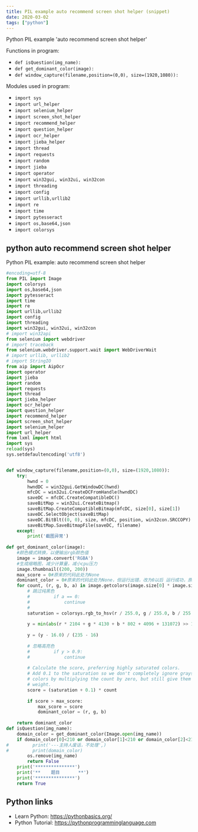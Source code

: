 ```yaml
---
title: PIL example auto recommend screen shot helper (snippet)
date: 2020-03-02
tags: ["python"]
---
```

Python PIL example 'auto recommend screen shot helper'

Functions in program: 
* `def isQuestion(img_name):`
* `def get_dominant_color(image):`
* `def window_capture(filename,position=(0,0), size=(1920,1080)):`

Modules used in program: 
* `import sys`
* `import url_helper`
* `import selenium_helper`
* `import screen_shot_helper`
* `import recommend_helper`
* `import question_helper`
* `import ocr_helper`
* `import jieba_helper`
* `import thread`
* `import requests`
* `import random`
* `import jieba`
* `import operator`
* `import win32gui, win32ui, win32con`
* `import threading`
* `import config`
* `import urllib,urllib2`
* `import re`
* `import time`
* `import pytesseract`
* `import os,base64,json`
* `import colorsys`

## python auto recommend screen shot helper

Python PIL example: auto recommend screen shot helper

```python
#encoding=utf-8
from PIL import Image
import colorsys
import os,base64,json
import pytesseract
import time
import re
import urllib,urllib2
import config
import threading
import win32gui, win32ui, win32con
# import win32api
from selenium import webdriver
# import traceback
from selenium.webdriver.support.wait import WebDriverWait
# import urllib, urllib2
# import StringIO 
from aip import AipOcr
import operator
import jieba
import random
import requests
import thread
import jieba_helper
import ocr_helper
import question_helper
import recommend_helper
import screen_shot_helper
import selenium_helper
import url_helper
from lxml import html
import sys
reload(sys) 
sys.setdefaultencoding('utf8')


def window_capture(filename,position=(0,0), size=(1920,1080)):
    try:
        hwnd = 0
        hwndDC = win32gui.GetWindowDC(hwnd)
        mfcDC = win32ui.CreateDCFromHandle(hwndDC)
        saveDC = mfcDC.CreateCompatibleDC()
        saveBitMap = win32ui.CreateBitmap()
        saveBitMap.CreateCompatibleBitmap(mfcDC, size[0], size[1])
        saveDC.SelectObject(saveBitMap)
        saveDC.BitBlt((0, 0), size, mfcDC, position, win32con.SRCCOPY)
        saveBitMap.SaveBitmapFile(saveDC, filename)
    except:
        print('截图异常')
    
def get_dominant_color(image):
    #颜色模式转换，以便输出rgb颜色值
    image = image.convert('RGBA')
    #生成缩略图，减少计算量，减小cpu压力
    image.thumbnail((200, 200))
    max_score = 0#原来的代码此处为None
    dominant_color = 0#原来的代码此处为None，但运行出错，改为0以后 运行成功，原因在于在下面的 score > max_score的比较中，max_score的初始格式不定
    for count, (r, g, b, a) in image.getcolors(image.size[0] * image.size[1]):
        # 跳过纯黑色
        #         if a == 0:
        #             continue
        #         
        saturation = colorsys.rgb_to_hsv(r / 255.0, g / 255.0, b / 255.0)[1]
       
        y = min(abs(r * 2104 + g * 4130 + b * 802 + 4096 + 131072) >> 13, 235)
       
        y = (y - 16.0) / (235 - 16)
        
        # 忽略高亮色
        #         if y > 0.9:
        #             continue
        
        # Calculate the score, preferring highly saturated colors.
        # Add 0.1 to the saturation so we don't completely ignore grayscale
        # colors by multiplying the count by zero, but still give them a low
        # weight.
        score = (saturation + 0.1) * count
        
        if score > max_score:
            max_score = score
            dominant_color = (r, g, b)
    
    return dominant_color    
def isQuestion(img_name):
    domain_color = get_dominant_color(Image.open(img_name))
    if domain_color[0]<210 or domain_color[1]<210 or domain_color[2]<210:
#         print('---主持人废话，不处理',)
#         print(domain_color)
        os.remove(img_name)
        return False
    print('***************')
    print('**    题目       **')
    print('***************')
    return True

```

## Python links

- Learn Python: https://pythonbasics.org/
- Python Tutorial: https://pythonprogramminglanguage.com
